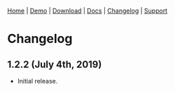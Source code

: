 [Home](/) | [Demo](/demo) | [Download](/download) | [Docs](/docs) | [Changelog](/changelog) | [Support](/support)

# Changelog

## 1.2.2 (July 4th, 2019)

- Initial release.
